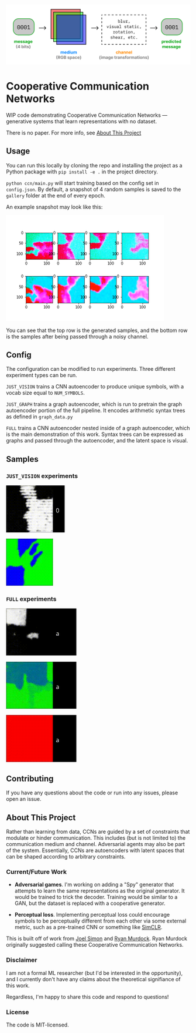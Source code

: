 ![Cooperative Communication Networks](/media/ccn.png)

# Cooperative Communication Networks

WIP code demonstrating Cooperative Communication Networks — generative systems
that learn representations with no dataset.

There is no paper. For more info, see [About This Project](##about-this-project)

## Usage

You can run this locally by cloning the repo and installing the project as a
Python package with `pip install -e .` in the project directory.

`python ccn/main.py` will start training based on the config set in
`config.json`. By default, a snapshot of 4 random samples is saved to the
`gallery` folder at the end of every epoch.

An example snapshot may look like this:

![](/media/example_snapshot.png)

You can see that the top row is the generated samples, and the bottom row is the
samples after being passed through a noisy channel.

## Config

The configuration can be modified to run experiments. Three different
experiment types can be run.

`JUST_VISION` trains a CNN autoencoder to produce unique symbols, with a vocab
size equal to `NUM_SYMBOLS`.

`JUST_GRAPH` trains a graph autoencoder, which is run to pretrain the graph
autoencoder portion of the full pipeline. It encodes arithmetic syntax
trees as defined in `graph_data.py` 

`FULL` trains a CNN autoencoder nested inside of a graph autoencoder, which is
the main demonstration of this work. Syntax trees can be expressed as graphs
and passed through the autoencoder, and the latent space is visual.

## Samples

### `JUST_VISION` experiments

![](/media/cloud_vision_only_newaug_test_night_animation.gif)

![](/media/cloud_vision_only_color_animation.gif)

### `FULL` experiments

![](/media/cloud_full_test_animation.gif)

![](/media/cloud_full_color_2_animation.gif)

![](/media/cloud_6node_full_color_animation.gif)


## Contributing

If you have any questions about the code or run into any issues, please open an
issue.


## About This Project

Rather than learning from data, CCNs are guided by a set of constraints that
modulate or hinder communication. This includes (but is not limited to) the
communication medium and channel. Adversarial agents may also be part of the
system. Essentially, CCNs are autoencoders with latent spaces that can be shaped
according to arbitrary constraints.

### Current/Future Work

* **Adversarial games**. I'm working on adding a "Spy" generator that attempts
to learn the same representations as the original generator. It would be trained
to trick the decoder. Training would be similar to a GAN, but the dataset is
replaced with a cooperative generator.

* **Perceptual loss**. Implementing perceptual loss could encourage symbols to be
perceptually different from each other via some external metric, such as a
pre-trained CNN or something like [SimCLR](https://arxiv.org/abs/2002.05709).

This is built off of work from
[Joel Simon](http://www.joelsimon.net/tablets.html) and
[Ryan Murdock](https://rynmurdock.github.io/2020/02/05/CCN.html). Ryan Murdock
originally suggested calling these Cooperative Communication Networks.

### Disclaimer

I am not a formal ML researcher (but I'd be interested in the opportunity),
and I currently don't have any claims about the theoretical signifiance of this
work.

Regardless, I'm happy to share this code and respond to questions!

### License

The code is MIT-licensed.
